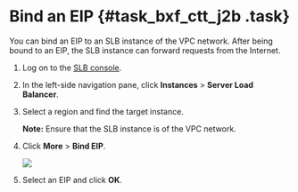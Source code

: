 # Bind an EIP {#task_bxf_ctt_j2b .task}

You can bind an EIP to an SLB instance of the VPC network. After being bound to an EIP, the SLB instance can forward requests from the Internet.

1.  Log on to the [SLB console](https://slb.console.aliyun.com/slb/cn-hangzhou). 
2.  In the left-side navigation pane, click **Instances** \> **Server Load Balancer**. 
3.  Select a region and find the target instance. 

    **Note:** Ensure that the SLB instance is of the VPC network.

4.  Click **More** \> **Bind EIP**. 

    ![](http://static-aliyun-doc.oss-cn-hangzhou.aliyuncs.com/assets/img/16155/15645483307389_en-US.png)

5.  Select an EIP and click **OK**. 

